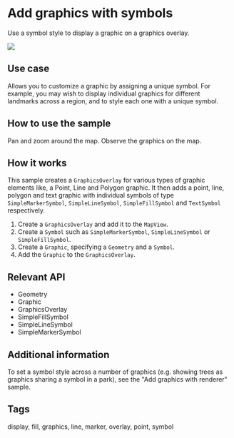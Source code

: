 # Add graphics with symbols

Use a symbol style to display a graphic on a graphics overlay.

![](screenshot.png)

## Use case

Allows you to customize a graphic by assigning a unique symbol. For example, you may wish to display individual graphics for different landmarks across a region, and to style each one with a unique symbol.  

## How to use the sample

Pan and zoom around the map. Observe the graphics on the map.

## How it works

This sample creates a `GraphicsOverlay` for various types of graphic elements like, a Point, Line and Polygon graphic. It then adds a point, line, polygon and text graphic with individual symbols of type `SimpleMarkerSymbol`, `SimpleLineSymbol`, `SimpleFillSymbol` and `TextSymbol` respectively. 
1. Create a `GraphicsOverlay` and add it to the `MapView`.
2. Create a `Symbol` such as `SimpleMarkerSymbol`, `SimpleLineSymbol` or `SimpleFillSymbol`.
3. Create a `Graphic`, specifying a `Geometry` and a `Symbol`.
4. Add the `Graphic` to the `GraphicsOverlay`.

## Relevant API

* Geometry
* Graphic
* GraphicsOverlay
* SimpleFillSymbol
* SimpleLineSymbol
* SimpleMarkerSymbol

## Additional information

To set a symbol style across a number of graphics (e.g. showing trees as graphics sharing a symbol in a park), see the "Add graphics with renderer" sample.

## Tags

display, fill, graphics, line, marker, overlay, point, symbol